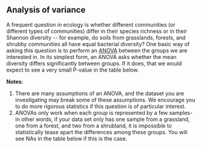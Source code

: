 ## Analysis of variance  

A frequent question in ecology is whether different communities (or different types of communities) differ in their species richness or in their Shannon diversity -- for example, do soils from grasslands, forests, and shrubby communities all have equal bacterial diversity? One basic way of asking this question is to perform an [ANOVA](https://en.wikipedia.org/wiki/Analysis_of_variance) between the groups we are interested in. In its simplest form, an ANOVA asks whether the mean diversity differs significantly between groups. If it does, that we would expect to see a very small P-value in the table below. 

**Notes**: 
1. There are many assumptions of an ANOVA, and the dataset you are investigating may break some of these assumptions. We encourage you to do more rigorous statistics if this question is of particular interest.
2. ANOVAs only work when each group is represented by a few samples- in other words, if your data set only has one sample from a grassland, one from a forest, and two from a shrubland, it is impossible to statistically tease apart the differences among these groups. You will see NAs in the table below if this is the case. 

